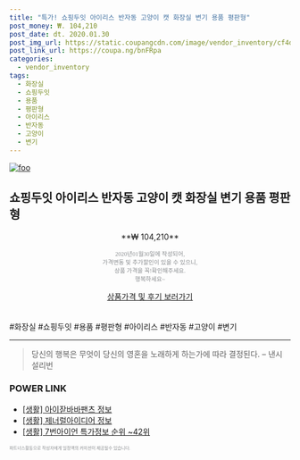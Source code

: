 ```yaml
--- 
title: "특가! 쇼핑두잇 아이리스 반자동 고양이 캣 화장실 변기 용품 평판형" 
post_money: ₩. 104,210 
post_date: dt. 2020.01.30 
post_img_url: https://static.coupangcdn.com/image/vendor_inventory/cf4d/bc35bb2f1b35cc713dff18bd100e3cf735442754cdfe4749c4c0b32e05ec.jpg 
post_link_url: https://coupa.ng/bnFRpa 
categories: 
  - vendor_inventory 
tags: 
  - 화장실 
  - 쇼핑두잇 
  - 용품 
  - 평판형 
  - 아이리스 
  - 반자동 
  - 고양이 
  - 변기 
--- 
```

[![foo](https://static.coupangcdn.com/image/vendor_inventory/cf4d/bc35bb2f1b35cc713dff18bd100e3cf735442754cdfe4749c4c0b32e05ec.jpg)](https://coupa.ng/bnFRpa) 

## 쇼핑두잇 아이리스 반자동 고양이 캣 화장실 변기 용품 평판형 
<p style="text-align: center;">**₩ 104,210**</p> 
<p style="text-align: center;"><span style="color: #898c8f; font-family: Georgia,Times,serif; font-size: 0.75em;">2020년01월30일에 작성되어, <br>가격변동 및 추가할인이 있을 수 있으니,<br> 상품 가격을 꼭!확인해주세요.<br>행복하세요~</span> 
</p>	 
<div markdown="0" style="text-align: center;"><a href="https://coupa.ng/bnFRpa" class="btn btn--success">상품가격 및 후기 보러가기</a></div> 
<br><br> 
  #화장실 #쇼핑두잇 #용품 #평판형 #아이리스 #반자동 #고양이 #변기 
<hr> 

> 당신의 행복은 무엇이 당신의 영혼을 노래하게 하는가에 따라 결정된다. – 낸시 설리번 


### POWER LINK

* <a href="https://blog.naver.com/sakai111/221768546879" target="_blank"> [생활] 아이잗바바팬츠 정보 </a>
* <a href="https://blog.naver.com/sakai111/221763631774" target="_blank"> [생활] 제너럴아이디어 정보 </a>
* <a href="https://blog.naver.com/sakai111/221780683698" target="_blank"> [생활] 7번아이언 특가정보 순위 ~42위</a>

<span style="color: #898c8f; font-family: Georgia,Times,serif; font-size: 0.55em;">파트너스활동으로 작성자에게 일정액의 커미션이 제공될수 있습니다.</span> 
